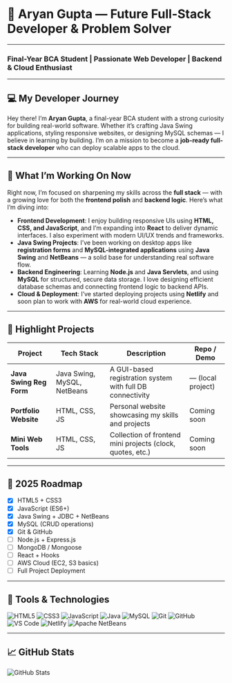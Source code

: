 # 🚀 Aryan Gupta — Future Full-Stack Developer & Problem Solver

---

### **Final-Year BCA Student | Passionate Web Developer | Backend & Cloud Enthusiast**

---

## 💻 My Developer Journey

Hey there! I’m **Aryan Gupta**, a final-year BCA student with a strong curiosity for building real-world software. Whether it’s crafting Java Swing applications, styling responsive websites, or designing MySQL schemas — I believe in learning by building. I’m on a mission to become a **job-ready full-stack developer** who can deploy scalable apps to the cloud.

---

## 🔧 What I’m Working On Now

Right now, I’m focused on sharpening my skills across the **full stack** — with a growing love for both the **frontend polish** and **backend logic**. Here’s what I’m diving into:

- **Frontend Development**: I enjoy building responsive UIs using **HTML, CSS, and JavaScript**, and I’m expanding into **React** to deliver dynamic interfaces. I also experiment with modern UI/UX trends and frameworks.
- **Java Swing Projects**: I’ve been working on desktop apps like **registration forms** and **MySQL-integrated applications** using **Java Swing** and **NetBeans** — a solid base for understanding real software flow.
- **Backend Engineering**: Learning **Node.js** and **Java Servlets**, and using **MySQL** for structured, secure data storage. I love designing efficient database schemas and connecting frontend logic to backend APIs.
- **Cloud & Deployment**: I’ve started deploying projects using **Netlify** and soon plan to work with **AWS** for real-world cloud experience.

---

## 🚀 Highlight Projects

| Project                    | Tech Stack                      | Description                                                | Repo / Demo            |
|----------------------------|----------------------------------|------------------------------------------------------------|------------------------|
| **Java Swing Reg Form**    | Java Swing, MySQL, NetBeans     | A GUI-based registration system with full DB connectivity  | — (local project)      |
| **Portfolio Website**      | HTML, CSS, JS                   | Personal website showcasing my skills and projects         | Coming soon            |
| **Mini Web Tools**         | HTML, CSS, JS                   | Collection of frontend mini projects (clock, quotes, etc.) | Coming soon            |

---

## 🎯 2025 Roadmap

- [x] HTML5 + CSS3  
- [x] JavaScript (ES6+)  
- [x] Java Swing + JDBC + NetBeans  
- [x] MySQL (CRUD operations)  
- [x] Git & GitHub  
- [ ] Node.js + Express.js  
- [ ] MongoDB / Mongoose  
- [ ] React + Hooks  
- [ ] AWS Cloud (EC2, S3 basics)  
- [ ] Full Project Deployment  

---

## 🧰 Tools & Technologies

![HTML5](https://img.shields.io/badge/HTML5-E34F26?style=for-the-badge&logo=html5&logoColor=white)
![CSS3](https://img.shields.io/badge/CSS3-1572B6?style=for-the-badge&logo=css3&logoColor=white)
![JavaScript](https://img.shields.io/badge/JavaScript-F7DF1E?style=for-the-badge&logo=javascript&logoColor=black)
![Java](https://img.shields.io/badge/Java-007396?style=for-the-badge&logo=java&logoColor=white)
![MySQL](https://img.shields.io/badge/MySQL-4479A1?style=for-the-badge&logo=mysql&logoColor=white)
![Git](https://img.shields.io/badge/Git-F05032?style=for-the-badge&logo=git&logoColor=white)
![GitHub](https://img.shields.io/badge/GitHub-181717?style=for-the-badge&logo=github&logoColor=white)
![VS Code](https://img.shields.io/badge/VS%20Code-007ACC?style=for-the-badge&logo=visual-studio-code&logoColor=white)
![Netlify](https://img.shields.io/badge/Netlify-00C7B7?style=for-the-badge&logo=netlify&logoColor=white)
![Apache NetBeans](https://img.shields.io/badge/NetBeans-1B6AC6?style=for-the-badge&logo=apache-netbeans-ide&logoColor=white)

---

## 📈 GitHub Stats

![GitHub Stats](https://github-readme-stats.vercel.app/api?username=aryangupta-123)
